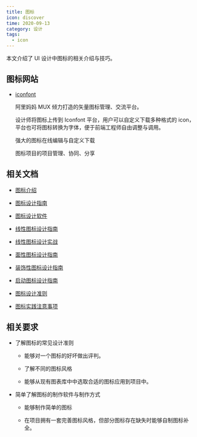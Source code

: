 ```yaml
---
title: 图标
icon: discover
time: 2020-09-13
category: 设计
tags:
  - icon
---
```


本文介绍了 UI 设计中图标的相关介绍与技巧。

<!-- more -->

## 图标网站

- [iconfont](https://www.iconfont.cn/)

  阿里妈妈 MUX 倾力打造的矢量图标管理、交流平台。

  设计师将图标上传到 Iconfont 平台，用户可以自定义下载多种格式的 icon，平台也可将图标转换为字体，便于前端工程师自由调整与调用。

  强大的图标在线编辑与自定义下载

  图标项目的项目管理、协同、分享

## 相关文档

- [图标介绍](intro.md)

- [图标设计指南](guide.md)

- [图标设计软件](software.md)

- [线性图标设计指南](line.md)

- [线性图标设计实战](line-exercise.md)

- [面性图标设计指南](flour.md)

- [装饰性图标设计指南](decorative.md)

- [启动图标设计指南](start.md)

- [图标设计准则](skill.md)

- [图标实践注意事项](apply.md)

## 相关要求

- 了解图标的常见设计准则

  - 能够对一个图标的好坏做出评判。

  - 了解不同的图标风格

  - 能够从现有图表库中中选取合适的图标应用到项目中。

- 简单了解图标的制作软件与制作方式

  - 能够制作简单的图标

  - 在项目拥有一套完善图标风格，但部分图标存在缺失时能够自制图标补全。
